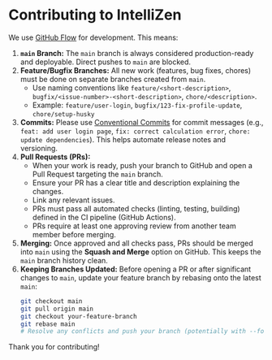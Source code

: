 # Contributing to IntelliZen

We use [GitHub Flow](https://docs.github.com/en/get-started/quickstart/github-flow) for development. This means:

1.  **`main` Branch:** The `main` branch is always considered production-ready and deployable. Direct pushes to `main` are blocked.
2.  **Feature/Bugfix Branches:** All new work (features, bug fixes, chores) must be done on separate branches created from `main`.
    *   Use naming conventions like `feature/<short-description>`, `bugfix/<issue-number>-<short-description>`, `chore/<description>`.
    *   Example: `feature/user-login`, `bugfix/123-fix-profile-update`, `chore/setup-husky`
3.  **Commits:** Please use [Conventional Commits](https://www.conventionalcommits.org/en/v1.0.0/) for commit messages (e.g., `feat: add user login page`, `fix: correct calculation error`, `chore: update dependencies`). This helps automate release notes and versioning.
4.  **Pull Requests (PRs):**
    *   When your work is ready, push your branch to GitHub and open a Pull Request targeting the `main` branch.
    *   Ensure your PR has a clear title and description explaining the changes.
    *   Link any relevant issues.
    *   PRs must pass all automated checks (linting, testing, building) defined in the CI pipeline (GitHub Actions).
    *   PRs require at least one approving review from another team member before merging.
5.  **Merging:** Once approved and all checks pass, PRs should be merged into `main` using the **Squash and Merge** option on GitHub. This keeps the `main` branch history clean.
6.  **Keeping Branches Updated:** Before opening a PR or after significant changes to `main`, update your feature branch by rebasing onto the latest `main`:
    ```bash
    git checkout main
    git pull origin main
    git checkout your-feature-branch
    git rebase main
    # Resolve any conflicts and push your branch (potentially with --force-with-lease)
    ```

Thank you for contributing!

